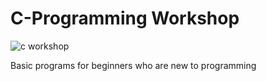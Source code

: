 # C-Programming Workshop
![c workshop](https://user-images.githubusercontent.com/65620582/120116074-02297200-c1a4-11eb-8b37-84a72ddd1324.jpeg)

Basic programs for beginners who are new to programming
